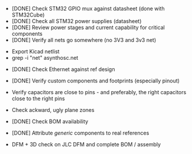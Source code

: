 * [DONE] Check STM32 GPIO mux against datasheet (done with STM32Cube)
* [DONE] Check all STM32 power supplies (datasheet)
* [DONE] Review power stages and current capability for critical components
* [DONE] Verify all nets go somewhere (no 3V3 and 3v3 net)
- Export Kicad netlist
- grep -i "net" asynthosc.net
* [DONE] Check Ethernet against ref design

* [DONE] Verify custom components and footprints (especially pinout)
* Verify capacitors are close to pins - and preferably, the right capacitors close to the right pins

* Check ackward, ugly plane zones

* [DONE] Check BOM availability
* [DONE] Attribute _generic_ components to real references
* DFM + 3D check on JLC DFM and complete BOM / assembly

